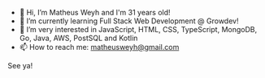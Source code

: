 - 👋 Hi, I’m Matheus Weyh and I'm 31 years old! 
- 🌱 I’m currently learning Full Stack Web Development @ Growdev!
- 👀 I’m very interested in JavaScript, HTML, CSS, TypeScript, MongoDB, Go, Java, AWS, PostSQL and Kotlin
- 📫 How to reach me: matheusweyh@gmail.com

See ya!

<!---
matheusweyh/matheusweyh is a ✨ special ✨ repository because its `README.md` (this file) appears on your GitHub profile.
You can click the Preview link to take a look at your changes.
--->
